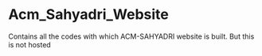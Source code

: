 # Acm_Sahyadri_Website
Contains all the codes with which ACM-SAHYADRI website is built.
But this is not hosted
